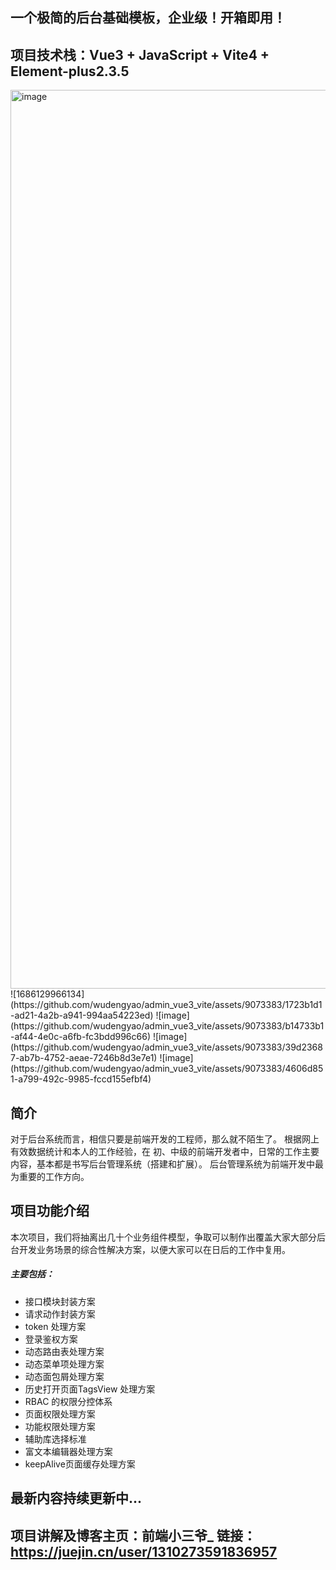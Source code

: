 
## 一个极简的后台基础模板，企业级！开箱即用！

## 项目技术栈：Vue3 + JavaScript + Vite4 + Element-plus2.3.5
<img width="1438" alt="image" src="https://github.com/wudengyao/admin_vue3_vite/assets/9073383/d6cd923c-3119-4258-a8e2-089a502e6984">
![1686129966134](https://github.com/wudengyao/admin_vue3_vite/assets/9073383/1723b1d1-ad21-4a2b-a941-994aa54223ed)
![image](https://github.com/wudengyao/admin_vue3_vite/assets/9073383/b14733b1-af44-4e0c-a6fb-fc3bdd996c66)
![image](https://github.com/wudengyao/admin_vue3_vite/assets/9073383/39d23687-ab7b-4752-aeae-7246b8d3e7e1)
![image](https://github.com/wudengyao/admin_vue3_vite/assets/9073383/4606d851-a799-492c-9985-fccd155efbf4)


## 简介
对于后台系统而言，相信只要是前端开发的工程师，那么就不陌生了。
根据网上有效数据统计和本人的工作经验，在 初、中级的前端开发者中，日常的工作主要内容，基本都是书写后台管理系统（搭建和扩展）。
后台管理系统为前端开发中最为重要的工作方向。

## 项目功能介绍
本次项目，我们将抽离出几十个业务组件模型，争取可以制作出覆盖大家大部分后台开发业务场景的综合性解决方案，以便大家可以在日后的工作中复用。

##### 主要包括：

- 接口模块封装方案
- 请求动作封装方案
- token 处理方案
- 登录鉴权方案
- 动态路由表处理方案
- 动态菜单项处理方案
- 动态面包屑处理方案
- 历史打开页面TagsView 处理方案
- RBAC 的权限分控体系
- 页面权限处理方案
- 功能权限处理方案
- 辅助库选择标准
- 富文本编辑器处理方案
- keepAlive页面缓存处理方案

## 最新内容持续更新中...

## 项目讲解及博客主页：前端小三爷_  链接：https://juejin.cn/user/1310273591836957



